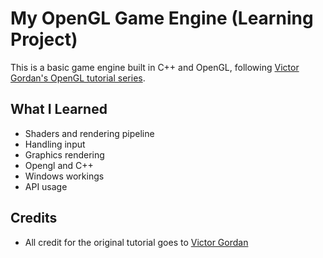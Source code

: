 # My OpenGL Game Engine (Learning Project)

This is a basic game engine built in C++ and OpenGL, following [Victor Gordan's OpenGL tutorial series](https://www.youtube.com/playlist?list=PLPaoO-vpZnumdcb4tZc4x5Q-v7CkrQ6M-).

## What I Learned
- Shaders and rendering pipeline
- Handling input
- Graphics rendering
- Opengl and C++
- Windows workings
- API usage

## Credits
- All credit for the original tutorial goes to [Victor Gordan](https://www.youtube.com/c/VictorGordan)
